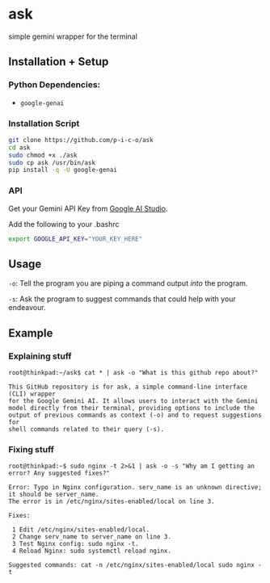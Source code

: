 # ask
simple gemini wrapper for the terminal

## Installation + Setup
### Python Dependencies:
- `google-genai`

### Installation Script
```bash
git clone https://github.com/p-i-c-o/ask
cd ask
sudo chmod +x ./ask
sudo cp ask /usr/bin/ask
pip install -q -U google-genai
```

### API
Get your Gemini API Key from [Google AI Studio](https://aistudio.google.com/apikey).

Add the following to your .bashrc
```bash
export GOOGLE_API_KEY="YOUR_KEY_HERE"
```

## Usage
`-o`: Tell the program you are piping a command output _into_ the program.

`-s`: Ask the program to suggest commands that could help with your endeavour.

## Example

### Explaining stuff
`root@thinkpad:~/ask$ cat * | ask -o "What is this github repo about?"`
```
This GitHub repository is for ask, a simple command-line interface (CLI) wrapper
for the Google Gemini AI. It allows users to interact with the Gemini
model directly from their terminal, providing options to include the
output of previous commands as context (-o) and to request suggestions for
shell commands related to their query (-s).
```

### Fixing stuff

`root@thinkpad:~$ sudo nginx -t 2>&1 | ask -o -s "Why am I getting an error? Any suggested fixes?"`
```
Error: Typo in Nginx configuration. serv_name is an unknown directive; it should be server_name.
The error is in /etc/nginx/sites-enabled/local on line 3.                                                 

Fixes:                                                                                                

 1 Edit /etc/nginx/sites-enabled/local.                                                               
 2 Change serv_name to server_name on line 3.                                                         
 3 Test Nginx config: sudo nginx -t.                                                                  
 4 Reload Nginx: sudo systemctl reload nginx.                                                         

Suggested commands: cat -n /etc/nginx/sites-enabled/local sudo nginx -t 
```
